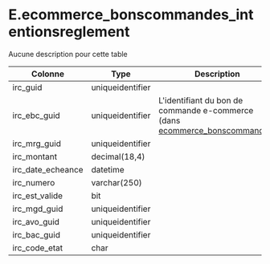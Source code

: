 # E.ecommerce_bonscommandes_intentionsreglement

Aucune description pour cette table

Colonne|Type|Description
---|---|---
irc_guid|uniqueidentifier|
irc_ebc_guid|uniqueidentifier|L'identifiant du bon de commande e-commerce (dans [ecommerce_bonscommandes](generated_ecommerce_bonscommandes.md)) 
irc_mrg_guid|uniqueidentifier|
irc_montant|decimal(18,4)|
irc_date_echeance|datetime|
irc_numero|varchar(250)|
irc_est_valide|bit|
irc_mgd_guid|uniqueidentifier|
irc_avo_guid|uniqueidentifier|
irc_bac_guid|uniqueidentifier|
irc_code_etat|char|

